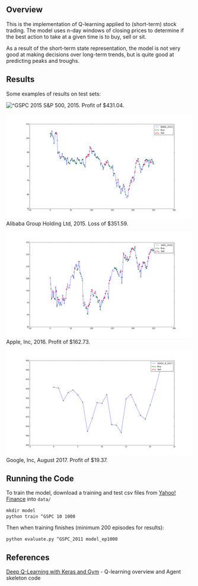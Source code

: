 ## Overview

This is the implementation of Q-learning applied to (short-term) stock trading. The model uses n-day windows of closing prices to determine if the best action to take at a given time is to buy, sell or sit.

As a result of the short-term state representation, the model is not very good at making decisions over long-term trends, but is quite good at predicting peaks and troughs.

## Results

Some examples of results on test sets:

![^GSPC 2015](https://github.com/Rinzler007/StockTradingBot/blob/main/images/GSPC_2015.png)
S&P 500, 2015. Profit of $431.04.

![BABA_2015](https://github.com/Rinzler007/StockTradingBot/blob/main/images/BABA_2015.png)
Alibaba Group Holding Ltd, 2015. Loss of $351.59.

![AAPL 2016](https://github.com/Rinzler007/StockTradingBot/blob/main/images/AAPL_2016.png)
Apple, Inc, 2016. Profit of $162.73.

![GOOG_8_2017](https://github.com/Rinzler007/StockTradingBot/blob/main/images/GOOG_8_2017.png)
Google, Inc, August 2017. Profit of $19.37.

## Running the Code

To train the model, download a training and test csv files from [Yahoo! Finance](https://ca.finance.yahoo.com/quote/%5EGSPC/history?p=%5EGSPC) into `data/`
```
mkdir model
python train ^GSPC 10 1000
```

Then when training finishes (minimum 200 episodes for results):
```
python evaluate.py ^GSPC_2011 model_ep1000
```

## References

[Deep Q-Learning with Keras and Gym](https://keon.io/deep-q-learning/) - Q-learning overview and Agent skeleton code
